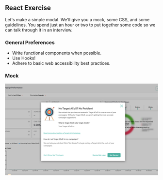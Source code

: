 ## React Exercise

Let's make a simple modal. We'll give you a mock, some CSS, and some guidelines. You spend just an hour or two to put together some code so we can talk through it in an interview. 

### General Preferences
- Write functional components when possible.
- Use Hooks!
- Adhere to basic web accessibility best practices.

### Mock

![Target ACoS Mock](tacos.png)
